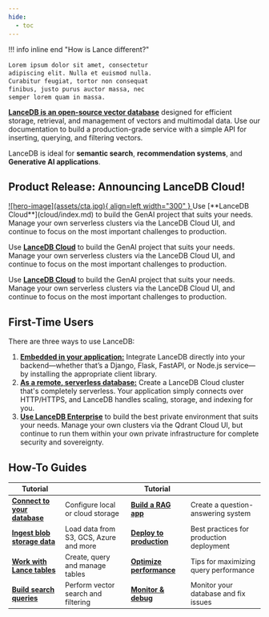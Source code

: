 ```yaml
---
hide:
  - toc
---
```


!!! info inline end "How is Lance different?"

    Lorem ipsum dolor sit amet, consectetur
    adipiscing elit. Nulla et euismod nulla.
    Curabitur feugiat, tortor non consequat
    finibus, justo purus auctor massa, nec
    semper lorem quam in massa.

[**LanceDB is an open-source vector database**](overview/index.md) designed for efficient storage, retrieval, and management of vectors and multimodal data. Use our documentation to build a production-grade service with a simple API for inserting, querying, and filtering vectors. 

LanceDB is ideal for **semantic search**, **recommendation systems**, and **Generative AI applications**. 

## **Product Release: Announcing LanceDB Cloud!**

<div class="result" markdown>
<a href="https://accounts.lancedb.com/sign-up" target="_blank">
![hero-image](assets/cta.jpg){ align=left width="300" }
</a>
Use [**LanceDB Cloud**](cloud/index.md) to build the GenAI project that suits your needs. Manage your own serverless clusters via the LanceDB Cloud UI, and continue to focus on the most important challenges to production. 

Use [**LanceDB Cloud**](cloud/index.md) to build the GenAI project that suits your needs. Manage your own serverless clusters via the LanceDB Cloud UI, and continue to focus on the most important challenges to production.

Use [**LanceDB Cloud**](cloud/index.md) to build the GenAI project that suits your needs. Manage your own serverless clusters via the LanceDB Cloud UI, and continue to focus on the most important challenges to production.

</div>

## **First-Time Users**
There are three ways to use LanceDB:

1. [**Embedded in your application:**](overview/quickstart.md) Integrate LanceDB directly into your backend—whether that’s a Django, Flask, FastAPI, or Node.js service—by installing the appropriate client library.
2. [**As a remote, serverless database:**](overview/quickstart-cloud.md) Create a LanceDB Cloud cluster that's completely serverless. Your application simply connects over HTTP/HTTPS, and LanceDB handles scaling, storage, and indexing for you. 
3. [**Use LanceDB Enterprise**](enterprise/index.md) to build the best private environment that suits your needs. Manage your own clusters via the Qdrant Cloud UI, but continue to run them within your own private infrastructure for complete security and sovereignty.

## **How-To Guides**

| Tutorial |  | Tutorial |  |
|-------|-------------|-------|-------------|
| [**Connect to your database**](../guides/storage-setup.md) | Configure local or cloud storage | [**Build a RAG app**](../guides/rag.md) | Create a question-answering system  |
| [**Ingest blob storage data**](../guides/data-ingestion.md) | Load data from S3, GCS, Azure and more | [**Deploy to production**](../guides/deployment.md) | Best practices for production deployment |
| [**Work with Lance tables**](../guides/tables.md) | Create, query and manage tables | [**Optimize performance**](../guides/performance.md) | Tips for maximizing query performance |
| [**Build search queries**](../guides/vector-search.md) | Perform vector search and filtering | [**Monitor & debug**](../guides/monitoring.md) | Monitor your database and fix issues |
